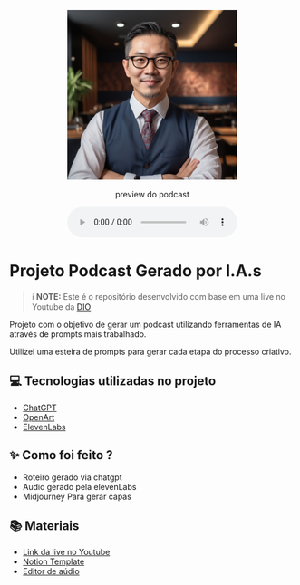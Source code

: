 <p align="center">
<img 
    src="./assets/capa.jpg"
    width="300"
/>
</p>

<p align="center">
    preview do podcast
</p>

<div align="center">
    <audio src="output/podcast_episodiopiloto.MP3" controls title="Podcast"></audio>
</div>

# Projeto Podcast Gerado por I.A.s


 > ℹ️ **NOTE:** Este é o repositório desenvolvido com base em uma live no Youtube da [DIO](https://dio.me)

Projeto com o objetivo de gerar um podcast utilizando ferramentas de IA através de prompts mais trabalhado.

Utilizei uma esteira de prompts para gerar cada etapa do processo criativo.

## 💻 Tecnologias utilizadas no projeto

- [ChatGPT](https://chat.openai.com/) 
- [OpenArt](https://www.openart.ia/)
- [ElevenLabs](https://beta.elevenlabs.io/)

## ✨ Como foi feito ?

- Roteiro gerado via chatgpt
- Audio gerado pela elevenLabs
- Midjourney Para gerar capas

## 📚 Materiais

- [Link da live no Youtube](https://www.youtube.com)
- [Notion Template](https://helpful-jump-17b.notion.site/PAS-Podcast-AI-Studio-210489e15d7a4a73b743bb159e45d06f?pvs=4)
- [Editor de aúdio](https://www.capcut.com/editor?from_page=landing_page&__action_from=picture_V%C3%ADdeos%20profissionais%20em%20minutos,%20n%C3%A3o%20em%20horas.)
